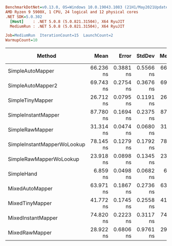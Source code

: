 ``` ini

BenchmarkDotNet=v0.13.0, OS=Windows 10.0.19043.1083 (21H1/May2021Update)
AMD Ryzen 9 5900X, 1 CPU, 24 logical and 12 physical cores
.NET SDK=5.0.302
  [Host]    : .NET 5.0.8 (5.0.821.31504), X64 RyuJIT
  MediumRun : .NET 5.0.8 (5.0.821.31504), X64 RyuJIT

Job=MediumRun  IterationCount=15  LaunchCount=2  
WarmupCount=10  

```
|                      Method |      Mean |     Error |    StdDev |    Median |       Min |       Max |       P90 |  Gen 0 | Gen 1 | Gen 2 | Allocated |
|---------------------------- |----------:|----------:|----------:|----------:|----------:|----------:|----------:|-------:|------:|------:|----------:|
|            SimpleAutoMapper | 66.236 ns | 0.3881 ns | 0.5566 ns | 66.294 ns | 65.318 ns | 67.261 ns | 67.003 ns | 0.0038 |     - |     - |      64 B |
|           SimpleAutoMapper2 | 69.743 ns | 0.2754 ns | 0.3676 ns | 69.644 ns | 69.310 ns | 70.780 ns | 70.204 ns | 0.0038 |     - |     - |      64 B |
|            SimpleTinyMapper | 26.712 ns | 0.0795 ns | 0.1191 ns | 26.688 ns | 26.465 ns | 26.966 ns | 26.884 ns | 0.0038 |     - |     - |      64 B |
|         SimpleInstantMapper | 87.780 ns | 0.1694 ns | 0.2375 ns | 87.752 ns | 87.301 ns | 88.246 ns | 88.105 ns | 0.0095 |     - |     - |     160 B |
|             SimpleRawMapper | 31.314 ns | 0.0474 ns | 0.0680 ns | 31.314 ns | 31.161 ns | 31.426 ns | 31.397 ns | 0.0038 |     - |     - |      64 B |
| SimpleInstantMapperWoLookup | 78.145 ns | 0.1279 ns | 0.1792 ns | 78.105 ns | 77.879 ns | 78.582 ns | 78.399 ns | 0.0095 |     - |     - |     160 B |
|     SimpleRawMapperWoLookup | 23.918 ns | 0.0898 ns | 0.1345 ns | 23.947 ns | 23.684 ns | 24.136 ns | 24.060 ns | 0.0038 |     - |     - |      64 B |
|                  SimpleHand |  6.859 ns | 0.0498 ns | 0.0682 ns |  6.831 ns |  6.782 ns |  7.033 ns |  6.954 ns | 0.0038 |     - |     - |      64 B |
|             MixedAutoMapper | 63.971 ns | 0.1867 ns | 0.2736 ns | 63.978 ns | 63.464 ns | 64.676 ns | 64.360 ns | 0.0038 |     - |     - |      64 B |
|             MixedTinyMapper | 41.772 ns | 0.1745 ns | 0.2558 ns | 41.862 ns | 41.358 ns | 42.198 ns | 42.105 ns | 0.0067 |     - |     - |     112 B |
|          MixedInstantMapper | 74.820 ns | 0.2223 ns | 0.3117 ns | 74.862 ns | 74.392 ns | 75.400 ns | 75.243 ns | 0.0124 |     - |     - |     208 B |
|              MixedRawMapper | 28.922 ns | 0.6806 ns | 0.9761 ns | 29.708 ns | 27.737 ns | 29.952 ns | 29.876 ns | 0.0038 |     - |     - |      64 B |
